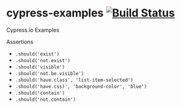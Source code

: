 # cypress-examples [![Build Status](https://travis-ci.com/upgundecha/cypress-examples.svg?branch=master)](https://travis-ci.com/upgundecha/cypress-examples)

Cypress.io Examples 


Assertions

* `.should('exist')`
* `.should('not.exist')`
* `.should('visible')`
* `.should('not.be.visible')`
* `.should('have.class', 'list-item-selected')`
* `.should('have.css)', 'background-color', 'blue')`
* `.should('contain')`
* `.should('not.contain')`
